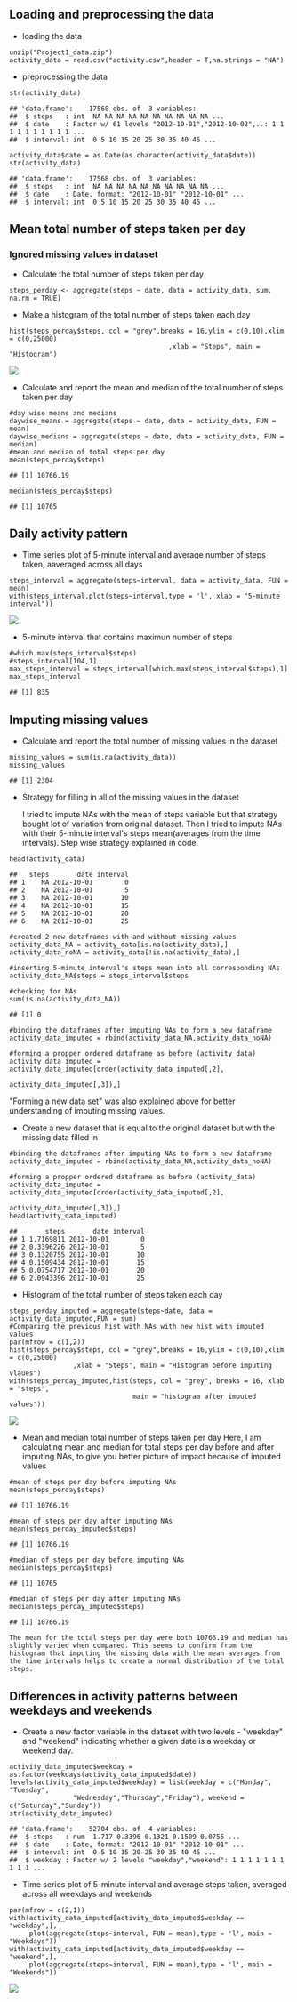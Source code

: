 Loading and preprocessing the data
----------------------------------

-   loading the data

<!-- -->

    unzip("Project1_data.zip")
    activity_data = read.csv("activity.csv",header = T,na.strings = "NA")

-   preprocessing the data

<!-- -->

    str(activity_data)

    ## 'data.frame':    17568 obs. of  3 variables:
    ##  $ steps   : int  NA NA NA NA NA NA NA NA NA NA ...
    ##  $ date    : Factor w/ 61 levels "2012-10-01","2012-10-02",..: 1 1 1 1 1 1 1 1 1 1 ...
    ##  $ interval: int  0 5 10 15 20 25 30 35 40 45 ...

    activity_data$date = as.Date(as.character(activity_data$date))
    str(activity_data)

    ## 'data.frame':    17568 obs. of  3 variables:
    ##  $ steps   : int  NA NA NA NA NA NA NA NA NA NA ...
    ##  $ date    : Date, format: "2012-10-01" "2012-10-01" ...
    ##  $ interval: int  0 5 10 15 20 25 30 35 40 45 ...

Mean total number of steps taken per day
----------------------------------------

### Ignored missing values in dataset

-   Calculate the total number of steps taken per day

<!-- -->

    steps_perday <- aggregate(steps ~ date, data = activity_data, sum, na.rm = TRUE)

-   Make a histogram of the total number of steps taken each day

<!-- -->

    hist(steps_perday$steps, col = "grey",breaks = 16,ylim = c(0,10),xlim = c(0,25000)
                                            ,xlab = "Steps", main = "Histogram")

![](PA1_template_files/figure-markdown_strict/histogram%20of%20steps%20per%20day-1.png)

-   Calculate and report the mean and median of the total number of
    steps taken per day

<!-- -->

    #day wise means and medians
    daywise_means = aggregate(steps ~ date, data = activity_data, FUN = mean)
    daywise_medians = aggregate(steps ~ date, data = activity_data, FUN = median)
    #mean and median of total steps per day
    mean(steps_perday$steps)

    ## [1] 10766.19

    median(steps_perday$steps)

    ## [1] 10765

Daily activity pattern
----------------------

-   Time series plot of 5-minute interval and average number of steps
    taken, aaveraged across all days

<!-- -->

    steps_interval = aggregate(steps~interval, data = activity_data, FUN = mean)
    with(steps_interval,plot(steps~interval,type = 'l', xlab = "5-minute interval"))

![](PA1_template_files/figure-markdown_strict/time%20series%20plot-1.png)

-   5-minute interval that contains maximun number of steps

<!-- -->

    #which.max(steps_interval$steps)
    #steps_interval[104,1]
    max_steps_interval = steps_interval[which.max(steps_interval$steps),1]
    max_steps_interval

    ## [1] 835

Imputing missing values
-----------------------

-   Calculate and report the total number of missing values in the
    dataset

<!-- -->

    missing_values = sum(is.na(activity_data))
    missing_values

    ## [1] 2304

-   Strategy for filling in all of the missing values in the dataset

    I tried to impute NAs with the mean of steps variable but that
    strategy bought lot of variation from original dataset. Then I tried
    to impute NAs with their 5-minute interval's steps mean(averages
    from the time intervals). Step wise strategy explained in code.

<!-- -->

    head(activity_data)

    ##   steps       date interval
    ## 1    NA 2012-10-01        0
    ## 2    NA 2012-10-01        5
    ## 3    NA 2012-10-01       10
    ## 4    NA 2012-10-01       15
    ## 5    NA 2012-10-01       20
    ## 6    NA 2012-10-01       25

    #created 2 new dataframes with and without missing values
    activity_data_NA = activity_data[is.na(activity_data),]
    activity_data_noNA = activity_data[!is.na(activity_data),]

    #inserting 5-minute interval's steps mean into all corresponding NAs
    activity_data_NA$steps = steps_interval$steps

    #checking for NAs
    sum(is.na(activity_data_NA))

    ## [1] 0

    #binding the dataframes after imputing NAs to form a new dataframe
    activity_data_imputed = rbind(activity_data_NA,activity_data_noNA)

    #forming a propper ordered dataframe as before (activity_data)
    activity_data_imputed = activity_data_imputed[order(activity_data_imputed[,2],
                                                        activity_data_imputed[,3]),]

"Forming a new data set" was also explained above for better
understanding of imputing missing values.

-   Create a new dataset that is equal to the original dataset but with
    the missing data filled in

<!-- -->

    #binding the dataframes after imputing NAs to form a new dataframe
    activity_data_imputed = rbind(activity_data_NA,activity_data_noNA)

    #forming a propper ordered dataframe as before (activity_data)
    activity_data_imputed = activity_data_imputed[order(activity_data_imputed[,2],
                                                        activity_data_imputed[,3]),]
    head(activity_data_imputed)

    ##       steps       date interval
    ## 1 1.7169811 2012-10-01        0
    ## 2 0.3396226 2012-10-01        5
    ## 3 0.1320755 2012-10-01       10
    ## 4 0.1509434 2012-10-01       15
    ## 5 0.0754717 2012-10-01       20
    ## 6 2.0943396 2012-10-01       25

-   Histogram of the total number of steps taken each day

<!-- -->

    steps_perday_imputed = aggregate(steps~date, data = activity_data_imputed,FUN = sum)
    #Comparing the previous hist with NAs with new hist with imputed values
    par(mfrow = c(1,2))
    hist(steps_perday$steps, col = "grey",breaks = 16,ylim = c(0,10),xlim = c(0,25000)
                    ,xlab = "Steps", main = "Histogram before imputing vlaues")
    with(steps_perday_imputed,hist(steps, col = "grey", breaks = 16, xlab = "steps",
                                   main = "histogram after imputed values"))

![](PA1_template_files/figure-markdown_strict/histogram%20with%20imputed%20values-1.png)

-   Mean and median total number of steps taken per day Here, I am
    calculating mean and median for total steps per day before and after
    imputing NAs, to give you better picture of impact because of
    imputed values

<!-- -->

    #mean of steps per day before imputing NAs
    mean(steps_perday$steps)

    ## [1] 10766.19

    #mean of steps per day after imputing NAs
    mean(steps_perday_imputed$steps)

    ## [1] 10766.19

    #median of steps per day before imputing NAs
    median(steps_perday$steps)

    ## [1] 10765

    #median of steps per day after imputing NAs
    median(steps_perday_imputed$steps)

    ## [1] 10766.19

    The mean for the total steps per day were both 10766.19 and median has slightly varied when compared. This seems to confirm from the histogram that imputing the missing data with the mean averages from the time intervals helps to create a normal distribution of the total steps.

Differences in activity patterns between weekdays and weekends
--------------------------------------------------------------

-   Create a new factor variable in the dataset with two levels -
    "weekday" and "weekend" indicating whether a given date is a weekday
    or weekend day.

<!-- -->

    activity_data_imputed$weekday = as.factor(weekdays(activity_data_imputed$date))
    levels(activity_data_imputed$weekday) = list(weekday = c("Monday", "Tuesday",
                    "Wednesday","Thursday","Friday"), weekend = c("Saturday","Sunday"))
    str(activity_data_imputed)

    ## 'data.frame':    52704 obs. of  4 variables:
    ##  $ steps   : num  1.717 0.3396 0.1321 0.1509 0.0755 ...
    ##  $ date    : Date, format: "2012-10-01" "2012-10-01" ...
    ##  $ interval: int  0 5 10 15 20 25 30 35 40 45 ...
    ##  $ weekday : Factor w/ 2 levels "weekday","weekend": 1 1 1 1 1 1 1 1 1 1 ...

-   Time series plot of 5-minute interval and average steps taken,
    averaged across all weekdays and weekends

<!-- -->

    par(mfrow = c(2,1))
    with(activity_data_imputed[activity_data_imputed$weekday == "weekday",],
         plot(aggregate(steps~interval, FUN = mean),type = 'l', main = "Weekdays"))
    with(activity_data_imputed[activity_data_imputed$weekday == "weekend",],
         plot(aggregate(steps~interval, FUN = mean),type = 'l', main = "Weekends"))

![](PA1_template_files/figure-markdown_strict/weekdays%20and%20weekends%20plot-1.png)
